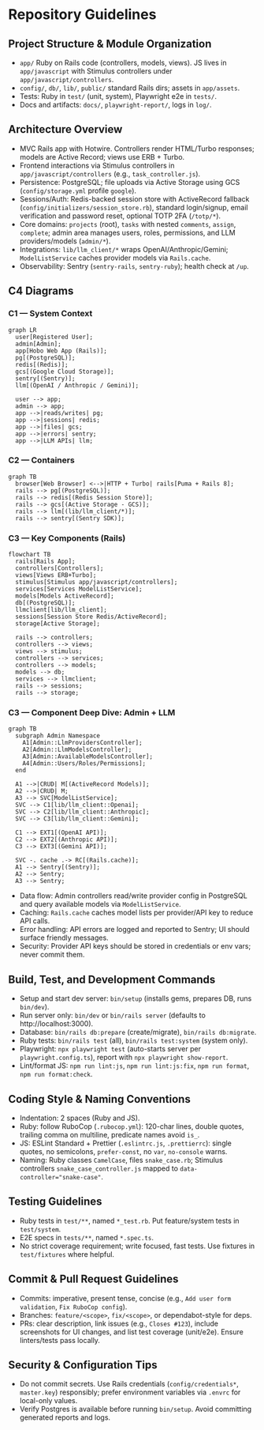# Repository Guidelines

## Project Structure & Module Organization
- `app/` Ruby on Rails code (controllers, models, views). JS lives in `app/javascript` with Stimulus controllers under `app/javascript/controllers`.
- `config/`, `db/`, `lib/`, `public/` standard Rails dirs; assets in `app/assets`.
- Tests: Ruby in `test/` (unit, system), Playwright e2e in `tests/`.
- Docs and artifacts: `docs/`, `playwright-report/`, logs in `log/`.

## Architecture Overview
- MVC Rails app with Hotwire. Controllers render HTML/Turbo responses; models are Active Record; views use ERB + Turbo.
- Frontend interactions via Stimulus controllers in `app/javascript/controllers` (e.g., `task_controller.js`).
- Persistence: PostgreSQL; file uploads via Active Storage using GCS (`config/storage.yml` profile `google`).
- Sessions/Auth: Redis-backed session store with ActiveRecord fallback (`config/initializers/session_store.rb`), standard login/signup, email verification and password reset, optional TOTP 2FA (`/totp/*`).
- Core domains: `projects` (root), `tasks` with nested `comments`, `assign`, `complete`; admin area manages users, roles, permissions, and LLM providers/models (`admin/*`).
- Integrations: `lib/llm_client/*` wraps OpenAI/Anthropic/Gemini; `ModelListService` caches provider models via `Rails.cache`.
- Observability: Sentry (`sentry-rails`, `sentry-ruby`); health check at `/up`.

## C4 Diagrams
### C1 — System Context
```mermaid
graph LR
  user[Registered User];
  admin[Admin];
  app[Hobo Web App (Rails)];
  pg[(PostgreSQL)];
  redis[(Redis)];
  gcs[(Google Cloud Storage)];
  sentry[(Sentry)];
  llm[(OpenAI / Anthropic / Gemini)];

  user --> app;
  admin --> app;
  app -->|reads/writes| pg;
  app -->|sessions| redis;
  app -->|files| gcs;
  app -->|errors| sentry;
  app -->|LLM APIs| llm;
```

### C2 — Containers
```mermaid
graph TB
  browser[Web Browser] <-->|HTTP + Turbo| rails[Puma + Rails 8];
  rails --> pg[(PostgreSQL)];
  rails --> redis[(Redis Session Store)];
  rails --> gcs[(Active Storage - GCS)];
  rails --> llm[(lib/llm_client/*)];
  rails --> sentry[(Sentry SDK)];
```

### C3 — Key Components (Rails)
```mermaid
flowchart TB
  rails[Rails App];
  controllers[Controllers];
  views[Views ERB+Turbo];
  stimulus[Stimulus app/javascript/controllers];
  services[Services ModelListService];
  models[Models ActiveRecord];
  db[(PostgreSQL)];
  llmclient[lib/llm_client];
  sessions[Session Store Redis/ActiveRecord];
  storage[Active Storage];

  rails --> controllers;
  controllers --> views;
  views --> stimulus;
  controllers --> services;
  controllers --> models;
  models --> db;
  services --> llmclient;
  rails --> sessions;
  rails --> storage;
```

### C3 — Component Deep Dive: Admin + LLM
```mermaid
graph TB
  subgraph Admin Namespace
    A1[Admin::LlmProvidersController];
    A2[Admin::LlmModelsController];
    A3[Admin::AvailableModelsController];
    A4[Admin::Users/Roles/Permissions];
  end

  A1 -->|CRUD| M[(ActiveRecord Models)];
  A2 -->|CRUD| M;
  A3 --> SVC[ModelListService];
  SVC --> C1[lib/llm_client::Openai];
  SVC --> C2[lib/llm_client::Anthropic];
  SVC --> C3[lib/llm_client::Gemini];

  C1 --> EXT1[(OpenAI API)];
  C2 --> EXT2[(Anthropic API)];
  C3 --> EXT3[(Gemini API)];

  SVC -. cache .-> RC[(Rails.cache)];
  A1 --> Sentry[(Sentry)];
  A2 --> Sentry;
  A3 --> Sentry;
```

- Data flow: Admin controllers read/write provider config in PostgreSQL and query available models via `ModelListService`.
- Caching: `Rails.cache` caches model lists per provider/API key to reduce API calls.
- Error handling: API errors are logged and reported to Sentry; UI should surface friendly messages.
- Security: Provider API keys should be stored in credentials or env vars; never commit them.

## Build, Test, and Development Commands
- Setup and start dev server: `bin/setup` (installs gems, prepares DB, runs `bin/dev`).
- Run server only: `bin/dev` or `bin/rails server` (defaults to http://localhost:3000).
- Database: `bin/rails db:prepare` (create/migrate), `bin/rails db:migrate`.
- Ruby tests: `bin/rails test` (all), `bin/rails test:system` (system only).
- Playwright: `npx playwright test` (auto-starts server per `playwright.config.ts`), report with `npx playwright show-report`.
- Lint/format JS: `npm run lint:js`, `npm run lint:js:fix`, `npm run format`, `npm run format:check`.

## Coding Style & Naming Conventions
- Indentation: 2 spaces (Ruby and JS).
- Ruby: follow RuboCop (`.rubocop.yml`): 120-char lines, double quotes, trailing comma on multiline, predicate names avoid `is_`.
- JS: ESLint Standard + Prettier (`.eslintrc.js`, `.prettierrc`): single quotes, no semicolons, `prefer-const`, no `var`, `no-console` warns.
- Naming: Ruby classes `CamelCase`, files `snake_case.rb`; Stimulus controllers `snake_case_controller.js` mapped to `data-controller="snake-case"`.

## Testing Guidelines
- Ruby tests in `test/**`, named `*_test.rb`. Put feature/system tests in `test/system`.
- E2E specs in `tests/**`, named `*.spec.ts`.
- No strict coverage requirement; write focused, fast tests. Use fixtures in `test/fixtures` where helpful.

## Commit & Pull Request Guidelines
- Commits: imperative, present tense, concise (e.g., `Add user form validation`, `Fix RuboCop config`).
- Branches: `feature/<scope>`, `fix/<scope>`, or dependabot-style for deps.
- PRs: clear description, link issues (e.g., `Closes #123`), include screenshots for UI changes, and list test coverage (unit/e2e). Ensure linters/tests pass locally.

## Security & Configuration Tips
- Do not commit secrets. Use Rails credentials (`config/credentials*`, `master.key`) responsibly; prefer environment variables via `.envrc` for local-only values.
- Verify Postgres is available before running `bin/setup`. Avoid committing generated reports and logs.
